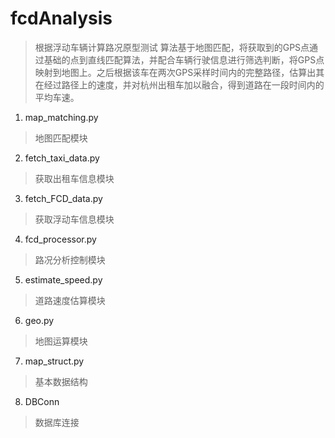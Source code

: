 # fcdAnalysis
>根据浮动车辆计算路况原型测试
算法基于地图匹配，将获取到的GPS点通过基础的点到直线匹配算法，并配合车辆行驶信息进行筛选判断，将GPS点映射到地图上。之后根据该车在两次GPS采样时间内的完整路径，估算出其在经过路径上的速度，并对杭州出租车加以融合，得到道路在一段时间内的平均车速。

1.  map_matching.py
>地图匹配模块
2.  fetch_taxi_data.py
> 获取出租车信息模块
3.  fetch_FCD_data.py
> 获取浮动车信息模块
4.  fcd_processor.py
> 路况分析控制模块
5.  estimate_speed.py
> 道路速度估算模块
6.  geo.py
> 地图运算模块
7.  map_struct.py
> 基本数据结构
8.  DBConn
> 数据库连接